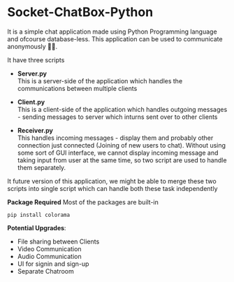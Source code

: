 # Socket-ChatBox-Python
It is a simple chat application made using Python Programming language and ofcourse database-less. This application can be used to communicate anonymously 🤣🤣. 

It have three scripts

- __Server.py__  
  This is a server-side of the application which handles the communications between multiple clients

- __Client.py__  
  This is a client-side of the application which handles outgoing messages - sending messages to server which inturns sent over to other clients
 
 - __Receiver.py__  
  This handles incoming messages - display them and probably other connection just connected (Joining of new users to chat). Without using some sort of GUI interface,
  we cannot display incoming message and taking input from user at the same time, so two script are used to handle them separately. 
  
  It future version of this application, we might be able to merge these two scripts into single script which can handle both these task independently
  
 **Package Required**
Most of the packages are built-in

````
pip install colorama
````

**Potential Upgrades**:
- File sharing between Clients
- Video Communication
- Audio Communication
- UI for signin and sign-up
- Separate Chatroom